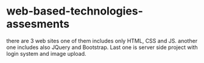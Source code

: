 # web-based-technologies-assesments
there are 3 web sites one of them includes only HTML, CSS and JS. another one includes also JQuery and Bootstrap. Last one is server side project with login system and image upload.

